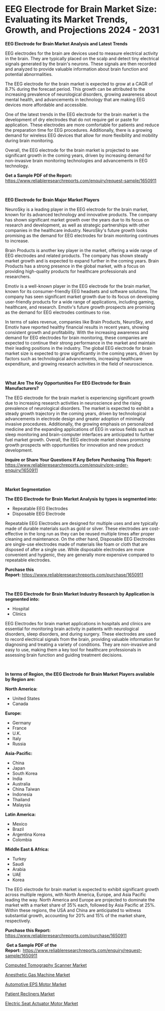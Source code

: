 <p><h1>EEG Electrode for Brain Market Size: Evaluating its Market Trends, Growth, and Projections 2024 - 2031</h1></p><p><strong>EEG Electrode for Brain Market Analysis and Latest Trends</strong></p>
<p><p>EEG electrodes for the brain are devices used to measure electrical activity in the brain. They are typically placed on the scalp and detect tiny electrical signals generated by the brain's neurons. These signals are then recorded and analyzed to provide valuable information about brain function and potential abnormalities.</p><p>The EEG electrode for the brain market is expected to grow at a CAGR of 8.7% during the forecast period. This growth can be attributed to the increasing prevalence of neurological disorders, growing awareness about mental health, and advancements in technology that are making EEG devices more affordable and accessible.</p><p>One of the latest trends in the EEG electrode for the brain market is the development of dry electrodes that do not require gel or paste for application. These electrodes are more comfortable for patients and reduce the preparation time for EEG procedures. Additionally, there is a growing demand for wireless EEG devices that allow for more flexibility and mobility during brain monitoring.</p><p>Overall, the EEG electrode for the brain market is projected to see significant growth in the coming years, driven by increasing demand for non-invasive brain monitoring technologies and advancements in EEG technology.</p></p>
<p><strong>Get a Sample PDF of the Report:&nbsp;</strong> <a href="https://www.reliableresearchreports.com/enquiry/request-sample/1650911">https://www.reliableresearchreports.com/enquiry/request-sample/1650911</a></p>
<p>&nbsp;</p>
<p><strong>EEG Electrode for Brain Major Market Players</strong></p>
<p><p>NeuroSky is a leading player in the EEG electrode for the brain market, known for its advanced technology and innovative products. The company has shown significant market growth over the years due to its focus on research and development, as well as strategic partnerships with other companies in the healthcare industry. NeuroSky's future growth looks promising as the demand for EEG electrodes for brain monitoring continues to increase.</p><p>Brain Products is another key player in the market, offering a wide range of EEG electrodes and related products. The company has shown steady market growth and is expected to expand further in the coming years. Brain Products has a strong presence in the global market, with a focus on providing high-quality products for healthcare professionals and researchers.</p><p>Emotiv is a well-known player in the EEG electrode for the brain market, known for its consumer-friendly EEG headsets and software solutions. The company has seen significant market growth due to its focus on developing user-friendly products for a wide range of applications, including gaming, healthcare, and research. Emotiv's future growth prospects are promising as the demand for EEG electrodes continues to rise.</p><p>In terms of sales revenue, companies like Brain Products, NeuroSky, and Emotiv have reported healthy financial results in recent years, showing consistent growth and profitability. With the increasing awareness and demand for EEG electrodes for brain monitoring, these companies are expected to continue their strong performance in the market and maintain their leading positions in the industry. The global EEG electrode for brain market size is expected to grow significantly in the coming years, driven by factors such as technological advancements, increasing healthcare expenditure, and growing research activities in the field of neuroscience.</p></p>
<p>&nbsp;</p>
<p><strong>What Are The Key Opportunities For EEG Electrode for Brain Manufacturers?</strong></p>
<p><p>The EEG electrode for the brain market is experiencing significant growth due to increasing research activities in neuroscience and the rising prevalence of neurological disorders. The market is expected to exhibit a steady growth trajectory in the coming years, driven by technological advancements in electrode design and greater adoption of minimally invasive procedures. Additionally, the growing emphasis on personalized medicine and the expanding applications of EEG in various fields such as sleep monitoring and brain-computer interfaces are anticipated to further fuel market growth. Overall, the EEG electrode market shows promising growth prospects with opportunities for innovation and new product development.</p></p>
<p><strong>Inquire or Share Your Questions If Any Before Purchasing This Report:</strong> <a href="https://www.reliableresearchreports.com/enquiry/pre-order-enquiry/1650911">https://www.reliableresearchreports.com/enquiry/pre-order-enquiry/1650911</a></p>
<p>&nbsp;</p>
<p><strong>Market Segmentation</strong></p>
<p><strong>The EEG Electrode for Brain Market Analysis by types is segmented into:</strong></p>
<p><ul><li>Repeatable EEG Electrodes</li><li>Disposable EEG Electrode</li></ul></p>
<p><p>Repeatable EEG Electrodes are designed for multiple uses and are typically made of durable materials such as gold or silver. These electrodes are cost-effective in the long run as they can be reused multiple times after proper cleaning and maintenance. On the other hand, Disposable EEG Electrodes are single-use electrodes made of materials like foam or cloth that are disposed of after a single use. While disposable electrodes are more convenient and hygienic, they are generally more expensive compared to repeatable electrodes.</p></p>
<p><strong>Purchase this Report:&nbsp;</strong><a href="https://www.reliableresearchreports.com/purchase/1650911">https://www.reliableresearchreports.com/purchase/1650911</a></p>
<p>&nbsp;</p>
<p><strong>The EEG Electrode for Brain Market Industry Research by Application is segmented into:</strong></p>
<p><ul><li>Hospital</li><li>Clinics</li></ul></p>
<p><p>EEG Electrodes for brain market applications in hospitals and clinics are essential for monitoring brain activity in patients with neurological disorders, sleep disorders, and during surgery. These electrodes are used to record electrical signals from the brain, providing valuable information for diagnosing and treating a variety of conditions. They are non-invasive and easy to use, making them a key tool for healthcare professionals in assessing brain function and guiding treatment decisions.</p></p>
<p>&nbsp;</p>
<p><strong>In terms of Region, the EEG Electrode for Brain Market Players available by Region are:</strong></p>
<p>
    <p> <strong> North America: </strong>
        <ul>
            <li>United States</li>
            <li>Canada</li>
        </ul>
        </p> 
    <p> <strong> Europe: </strong>
        <ul>
            <li>Germany</li>
            <li>France</li>
            <li>U.K.</li>
            <li>Italy</li>
            <li>Russia</li>
        </ul>
        </p> 
    <p> <strong> Asia-Pacific: </strong>
        <ul>
            <li>China</li>
            <li>Japan</li>
            <li>South Korea</li>
            <li>India</li>
            <li>Australia</li>
            <li>China Taiwan</li>
            <li>Indonesia</li>
            <li>Thailand</li>
            <li>Malaysia</li>
        </ul>
        </p> 
    <p> <strong> Latin America: </strong>
        <ul>
            <li>Mexico</li>
            <li>Brazil</li>
            <li>Argentina Korea</li>
            <li>Colombia</li>
        </ul>
        </p> 
    <p> <strong> Middle East & Africa: </strong>
        <ul>
            <li>Turkey</li>
            <li>Saudi</li>
            <li>Arabia</li>
            <li>UAE</li>
            <li>Korea</li>
        </ul>
    </p>
    </p>
<p><p>The EEG electrode for brain market is expected to exhibit significant growth across multiple regions, with North America, Europe, and Asia Pacific leading the way. North America and Europe are projected to dominate the market with a market share of 35% each, followed by Asia Pacific at 25%. Within these regions, the USA and China are anticipated to witness substantial growth, accounting for 20% and 15% of the market share, respectively.</p></p>
<p><strong>Purchase this Report: </strong><a href="https://www.reliableresearchreports.com/purchase/1650911">https://www.reliableresearchreports.com/purchase/1650911</a></p>
<p>&nbsp;<strong>Get a Sample PDF of the Report:&nbsp;&nbsp;</strong><a href="https://www.reliableresearchreports.com/enquiry/request-sample/1650911">https://www.reliableresearchreports.com/enquiry/request-sample/1650911</a></p>
<p><strong></strong></p>
<p><p><a href="https://medium.com/@garettbauch/computed-tomography-scanner-market-analysis-its-cagr-market-segmentation-and-global-industry-6750ef02dbd4">Computed Tomography Scanner Market</a></p><p><a href="https://medium.com/@garettbauch/anesthetic-gas-machine-market-the-key-to-successful-business-strategy-forecast-till-2031-bd88ef251c30">Anesthetic Gas Machine Market</a></p><p><a href="https://github.com/myacatherineblakecaczo9vcsw/Market-Research-Report-List-1/blob/main/automotive-eps-motor-market.md">Automotive EPS Motor Market</a></p><p><a href="https://medium.com/@garettbauch/patient-recliners-market-size-and-market-trends-complete-industry-overview-2024-to-2031-11d57759fb00">Patient Recliners Market</a></p><p><a href="https://github.com/irfadac/Market-Research-Report-List-1/blob/main/electric-seat-actuator-motor-market.md">Electric Seat Actuator Motor Market</a></p></p>